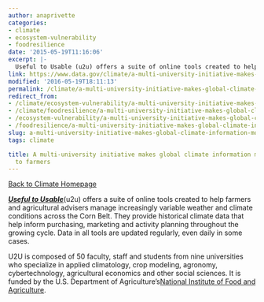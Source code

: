 ```yaml
---
author: anaprivette
categories:
- climate
- ecosystem-vulnerability
- foodresilience
date: '2015-05-19T11:16:06'
excerpt: |-
  Useful to Usable (u2u) offers a suite of online tools created to help farmers and agricultural advisers manage increasingly variable weather and climate conditions across the Corn Belt. They provide historical climate data that help inform purchasing, marketing and activity planning …
link: https://www.data.gov/climate/a-multi-university-initiative-makes-global-climate-information-more-accesible-to-farmers/
modified: '2016-05-19T18:11:13'
permalink: /climate/a-multi-university-initiative-makes-global-climate-information-more-accesible-to-farmers/
redirect_from:
- /climate/ecosystem-vulnerability/a-multi-university-initiative-makes-global-climate-information-more-accesible-to-farmers/
- /climate/foodresilience/a-multi-university-initiative-makes-global-climate-information-more-accesible-to-farmers/
- /ecosystem-vulnerability/a-multi-university-initiative-makes-global-climate-information-more-accesible-to-farmers/
- /foodresilience/a-multi-university-initiative-makes-global-climate-information-more-accesible-to-farmers/
slug: a-multi-university-initiative-makes-global-climate-information-more-accesible-to-farmers
tags: climate

title: A multi-university initiative makes global climate information more accesible
  to farmers
---
```


[Back to Climate Homepage](/climate/)

[***Useful to Usable***](https://mygeohub.org/groups/u2u)(u2u) offers a suite of online tools created to help farmers and agricultural advisers manage increasingly variable weather and climate conditions across the Corn Belt. They provide historical climate data that help inform purchasing, marketing and activity planning throughout the growing cycle. Data in all tools are updated regularly, even daily in some cases.

U2U is composed of 50 faculty, staff and students from nine universities who specialize in applied climatology, crop modeling, agronomy, cybertechnology, agricultural economics and other social sciences. It is funded by the U.S. Department of Agriculture’s[National Institute of Food and Agriculture](http://nifa.usda.gov/).
